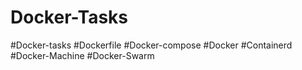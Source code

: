 # Docker-Tasks
#Docker-tasks #Dockerfile #Docker-compose #Docker #Containerd #Docker-Machine #Docker-Swarm
